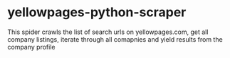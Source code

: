 # yellowpages-python-scraper
This spider crawls the list of search urls on yellowpages.com, get all company listings, iterate through all comapnies and yield results from the company profile
